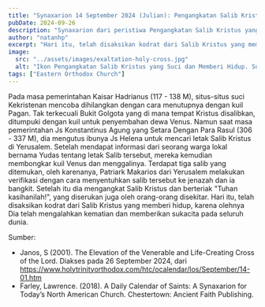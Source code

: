 ```yaml
---
title: "Synaxarion 14 September 2024 (Julian): Pengangkatan Salib Kristus yang Suci dan Memberi Hidup"
pubDate: 2024-09-26
description: "Synaxarion dari peristiwa Pengangkatan Salib Kristus yang Suci dan Memberi Hidup."
author: "natanhp"
excerpt: "Hari itu, telah disaksikan kodrat dari Salib Kristus yang memberi hidup, karena olehnya Dia telah mati dan memberikan sukacita pada seluruh dunia."
image:
  src: "../assets/images/exaltation-holy-cross.jpg"
  alt: "Ikon Pengangkatan Salib Kristus yang Suci dan Memberi Hidup. Sumber: https://benedictseraphim.wordpress.com/2009/09/14/the-elevation-of-the-precious-and-lifegiving-cross/"
tags: ["Eastern Orthodox Church"]
---
```

Pada masa pemerintahan Kaisar Hadrianus (117 - 138 M), situs-situs suci Kekristenan mencoba dihilangkan dengan cara menutupnya dengan kuil Pagan. Tak terkecuali Bukit Golgota yang di mana tempat Kristus disalibkan, ditumpuki dengan kuil untuk penyembahan dewa Venus. Namun saat masa pemerintahan Js Konstantinus Agung yang Setara Dengan Para Rasul (306 - 337 M), dia mengutus ibunya Js Helena untuk mencari letak Salib Kristus di Yerusalem. Setelah mendapat informasi dari seorang warga lokal bernama Yudas tentang letak Salib tersebut, mereka kemudian membongkar kuil Venus dan menggalinya. Terdapat tiga salib yang ditemukan, oleh karenanya, Patriark Makarios dari Yerusalem melakukan verifikasi dengan cara menyentuhkan salib tersebut ke jenazah dan ia bangkit. Setelah itu dia mengangkat Salib Kristus dan berteriak "Tuhan kasihanilah!", yang diserukan juga oleh orang-orang disekitar. Hari itu, telah disaksikan kodrat dari Salib Kristus yang memberi hidup, karena olehnya Dia telah mengalahkan kematian dan memberikan sukacita pada seluruh dunia.

Sumber:
- Janos, S (2001). The Elevation of the Venerable and Life-Creating Cross of the Lord. Diakses pada 26 September 2024, dari https://www.holytrinityorthodox.com/htc/ocalendar/los/September/14-01.htm
- Farley, Lawrence. (2018). A Daily Calendar of Saints: A Synaxarion for Today’s North American Church. Chestertown: Ancient Faith Publishing.